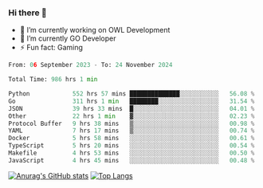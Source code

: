 ### Hi there 👋 

- 🔭 I’m currently working on OWL Development
- 🌱 I’m currently GO Developer
-  ⚡ Fun fact: Gaming
  
  <!--
- 👯 I’m looking to collaborate on ...
- 🤔 I’m looking for help with ...
- 💬 Ask me about ...
- 📫 How to reach me: ...
- 😄 Pronouns: ...
-->

<!--START_SECTION:waka-->

```python
From: 06 September 2023 - To: 24 November 2024

Total Time: 986 hrs 1 min

Python            552 hrs 57 mins ██████████████░░░░░░░░░░░   56.08 %
Go                311 hrs 1 min   ████████░░░░░░░░░░░░░░░░░   31.54 %
JSON              39 hrs 33 mins  █░░░░░░░░░░░░░░░░░░░░░░░░   04.01 %
Other             22 hrs 1 min    ▓░░░░░░░░░░░░░░░░░░░░░░░░   02.23 %
Protocol Buffer   9 hrs 38 mins   ▒░░░░░░░░░░░░░░░░░░░░░░░░   00.98 %
YAML              7 hrs 17 mins   ▒░░░░░░░░░░░░░░░░░░░░░░░░   00.74 %
Docker            5 hrs 58 mins   ░░░░░░░░░░░░░░░░░░░░░░░░░   00.61 %
TypeScript        5 hrs 20 mins   ░░░░░░░░░░░░░░░░░░░░░░░░░   00.54 %
Makefile          4 hrs 53 mins   ░░░░░░░░░░░░░░░░░░░░░░░░░   00.50 %
JavaScript        4 hrs 45 mins   ░░░░░░░░░░░░░░░░░░░░░░░░░   00.48 %
```

<!--END_SECTION:waka-->

[![Anurag's GitHub stats](https://github-readme-stats.vercel.app/api?username=aebalz&show_icons=true&theme=codeSTACKr)](https://github.com/anuraghazra/github-readme-stats)
[![Top Langs](https://github-readme-stats.vercel.app/api/top-langs/?username=aebalz&layout=compact&card_width=350&theme=codeSTACKr)](https://github.com/anuraghazra/github-readme-stats)
<!-- [![Readme Card](https://github-readme-stats.vercel.app/api/pin/?username=aebalz&repo=go-gin-gone&show_owner=true)](https://github.com/anuraghazra/github-readme-stats)-->
